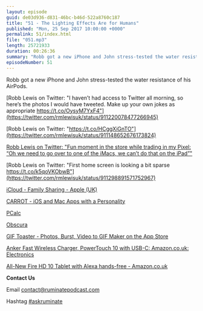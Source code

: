 ```yaml
---
layout: episode
guid: de03d936-d831-46bc-b46d-522a8760c187
title: "51 - The Lighting Effects Are for Humans"
published: "Mon, 25 Sep 2017 10:00:00 +0000"
permalink: 51/index.html
file: "051.mp3"
length: 25721933
duration: 00:26:36
summary: "Robb got a new iPhone and John stress-tested the water resistance of his AirPods."
episodeNumber: 51
---
```


Robb got a new iPhone and John stress-tested the water resistance of his AirPods.

[Robb Lewis on Twitter: "I haven’t had access to Twitter all morning, so here’s the photos I would have tweeted. Make up your own jokes as appropriate https://t.co/OysyM7YxF4"](https://twitter.com/rmlewisuk/status/911220078477266945)

[Robb Lewis on Twitter: "https://t.co/HCggXiGnTO"](https://twitter.com/rmlewisuk/status/911148652676173824)

[Robb Lewis on Twitter: "Fun moment in the store while trading in my Pixel: “Oh we need to go over to one of the iMacs, we can’t do that on the iPad”"](https://twitter.com/rmlewisuk/status/911222285167624193)

[Robb Lewis on Twitter: "First home screen is looking a bit sparse https://t.co/k5qoVKObwB"](https://twitter.com/rmlewisuk/status/911298891571752967)

[iCloud - Family Sharing - Apple (UK)](https://www.apple.com/uk/icloud/family-sharing/)

[CARROT - iOS and Mac Apps with a Personality](http://www.meetcarrot.com/)

[PCalc](http://www.pcalc.com/)

[Obscura](http://www.obscuraapp.com/)

[GIF Toaster - Photos, Burst, Video to GIF Maker on the App Store](https://itunes.apple.com/us/app/gif-toaster-photos-burst-video-to-gif-maker/id948064297?mt=8)

[Anker Fast Wireless Charger, PowerTouch 10 with USB-C: Amazon.co.uk: Electronics](https://www.amazon.co.uk/gp/product/B01N06CHQ0/ref=oh_aui_detailpage_o00_s00?ie=UTF8&psc=1)

[All-New Fire HD 10 Tablet with Alexa hands-free - Amazon.co.uk](https://www.amazon.co.uk/dp/B01J6RPH46/ref=cm_sw_r_cp_api_3o4XzbPT1Q2RV)

**Contact Us**

Email [contact@ruminatepodcast.com](mailto:contact@ruminatepodcast.com)

Hashtag [#askruminate](https://twitter.com/search?q=askruminate)
